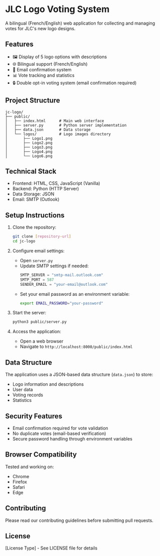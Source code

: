 # JLC Logo Voting System

A bilingual (French/English) web application for collecting and managing votes for JLC's new logo designs.

## Features

- 🖼 Display of 5 logo options with descriptions
- 🌐 Bilingual support (French/English)
- 📧 Email confirmation system
- 📊 Vote tracking and statistics
- 🔒 Double opt-in voting system (email confirmation required)

## Project Structure

```
jc-logo/
├── public/
│   ├── index.html      # Main web interface
│   ├── server.py       # Python server implementation
│   ├── data.json       # Data storage
│   └── logos/          # Logo images directory
│       ├── Logo1.png
│       ├── Logo2.png
│       ├── Logo3.png
│       ├── Logo4.png
│       └── Logo6.png
```

## Technical Stack

- Frontend: HTML, CSS, JavaScript (Vanilla)
- Backend: Python (HTTP Server)
- Data Storage: JSON
- Email: SMTP (Outlook)

## Setup Instructions

1. Clone the repository:
   ```bash
   git clone [repository-url]
   cd jc-logo
   ```

2. Configure email settings:
   - Open `server.py`
   - Update SMTP settings if needed:
     ```python
     SMTP_SERVER = "smtp-mail.outlook.com"
     SMTP_PORT = 587
     SENDER_EMAIL = "your-email@outlook.com"
     ```
   - Set your email password as an environment variable:
     ```bash
     export EMAIL_PASSWORD="your-password"
     ```

3. Start the server:
   ```bash
   python3 public/server.py
   ```

4. Access the application:
   - Open a web browser
   - Navigate to `http://localhost:8000/public/index.html`

## Data Structure

The application uses a JSON-based data structure (`data.json`) to store:
- Logo information and descriptions
- User data
- Voting records
- Statistics

## Security Features

- Email confirmation required for vote validation
- No duplicate votes (email-based verification)
- Secure password handling through environment variables

## Browser Compatibility

Tested and working on:
- Chrome
- Firefox
- Safari
- Edge

## Contributing

Please read our contributing guidelines before submitting pull requests.

## License

[License Type] - See LICENSE file for details 